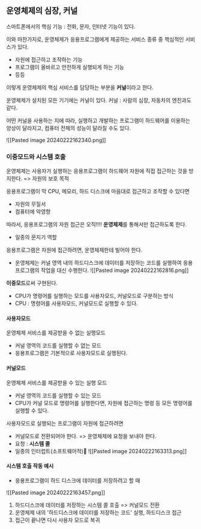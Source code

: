 
## 운영체제의 심장, 커널

스마트폰에서의 핵심 기능 : 전화, 문자, 인터넷 기능이 있다.

이와 마찬가지로, 운영체제가 응용프로그램에게 제공하는 서비스 종류 중 핵심적인 서비스가 있다.
- 자원에 접근하고 조작하는 기능
- 프로그램이 올바르고 안전하게 실행되게 하는 기능
- 등등

이렇게 운영체제의 핵심 서비스를 담당하는 부분을 **커널**이라고 한다.

운영체제가 설치된 모든 기기에는 커널이 있다.
커널 : 사람의 심장, 자동차의 엔진과도 같다.

어떤 커널을 사용하는 지에 따라, 실행하고 개발하는 프로그램이 하드웨어를 이용하는 양상이 달라지고, 컴퓨터 전체의 성능이 달라질 수도 있다.

![[Pasted image 20240222162340.png]]

### 이중모드와 시스템 호출

운영체제는 사용자가 실행하는 응용프로그램이 하드웨어 자원에 직접 접근하는 것을 방지한다. => 자원의 보호 목적

응용프로그램이 막 CPU, 메모리, 하드 디스크에 마음대로 접근하고 조작할 수 있다면
- 자원의 무질서
- 컴퓨터에 악영향

따라서, 응용프로그램의 자원 접근은 오직!!!! **운영체제**를 통해서만 접근하도록 한다.
- 일종의 문지기 역할

응용프로그램은 자원에 접근하려면, 운영체제한테 빌어야 한다.
- 운영체제는 커널 영역 내의 하드디스크에 데이터를 저장하는 코드를 실행하여 응용프로그램의 작업을 대신 수행한다.
![[Pasted image 20240222162816.png]]

**이중모드**로써 구현된다.
- CPU가 명령어를 실행하는 모드를 사용자모드, 커널모드로 구분하는 방식
- CPU : 명령어를 사용자모드, 커널모드로 실행할 수 있다.

#### 사용자모드
운영체제 서비스를 제공받을 수 없는 실행모드
- 커널 영역의 코드를 실행할 수 없는 모드
- 응용프로그램은 기본적으로 사용자모드로 실행된다.

#### 커널모드
 운영체제 서비스를 제공받을 수 있는 실행 모드
 - 커널 영역의 코드를 실행할 수 있는 모드
 - CPU가 커널 모드로 명령어를 실행한다면, 자원에 접근하는 명령 등 모든 명령어를 실행할 수 있다.

사용자모드로 실행되는 프로그램이 자원에 접근하려면
- 커널모드로 전환되어야 한다. => 운영체제에 요청을 보내야 한다.
- 요청 : **시스템 콜**
- 일종의 인터럽트(소프트웨어적)
![[Pasted image 20240222163313.png]]

#### 시스템 호출 작동 예시
- 응용프로그램이 하드 디스크에 데이터를 저장하려고 할 때

![[Pasted image 20240222163457.png]]
1. 하드디스크에 데이터를 저장하는 시스템 콜 호출 => 커널모드 전환
2. 운영체제 내의 '하드디스크에 데이터를 저장하는 코드' 실행, 하드디스크 접근
3. 접근이 끝나면 다시 사용자 모드로 복귀


